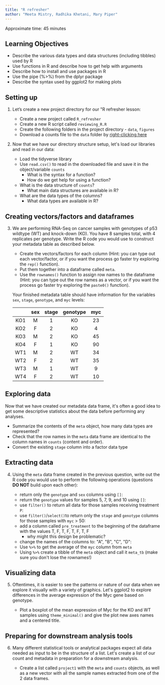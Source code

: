 ```yaml
---
title: "R refresher"
author: "Meeta Mistry, Radhika Khetani, Mary Piper"
---
```


Approximate time: 45 minutes

## Learning Objectives

* Describe the various data types and data structures (including tibbles) used by R
* Use functions in R and describe how to get help with arguments
* Describe how to install and use packages in R
* Use the pipe (%>%) from the dplyr package
* Describe the syntax used by ggplot2 for making plots

## Setting up

1. Let’s create a new project directory for our "R refresher lesson:
  
    - Create a new project called `R_refresher`
    - Create a new R script called `reviewing_R.R`
    - Create the following folders in the project directory - `data`, `figures`
    - Download a counts file to the `data` folder by [right-clicking here](https://github.com/hbctraining/DGE_workshop_salmon/blob/master/data/raw_counts_mouseKO.csv?raw=true)

2. Now that we have our directory structure setup, let's load our libraries and read in our data:

    - Load the tidyverse library
    - Use `read.csv()` to read in the downloaded file and save it in the object/variable `counts`
      - What is the syntax for a function?
      - How do we get help for using a function?
    - What is the data structure of `counts`?
      - What main data structures are available in R?
    - What are the data types of the columns?
      - What data types are available in R?
      
## Creating vectors/factors and dataframes

3. We are performing RNA-Seq on cancer samples with genotypes of p53 wildtype (WT) and knock-down (KO). You have 8 samples total, with 4 replicates per genotype. Write the R code you would use to construct your metadata table as described below.  

     - Create the vectors/factors for each column (Hint: you can type out each vector/factor, or if you want the process go faster try exploring the `rep()` function).
     - Put them together into a dataframe called `meta`.
     - Use the `rownames()` function to assign row names to the dataframe (Hint: you can type out the row names as a vector, or if you want the process go faster try exploring the `paste0()` function).
     
    Your finished metadata table should have information for the variables `sex`, `stage`, `genotype`, and `myc` levels: 

    | |sex	| stage	| genotype	| myc |
    |:--:|:--: | :--:	| :------:	| :--: |
    |KO1 |	M	|1	|KO	|23|
    |KO2|	F	|2	|KO	|4|
    |KO3	|M	|2	|KO	|45|
    |KO4	|F	|1	|KO	|90|
    |WT1|	M	|2	|WT	|34|
    |WT2|	F|	2|	WT|	35|
    |WT3|	M|	1|	WT|	9|
    |WT4|	F|	2|	WT|	10|
  
## Exploring data

Now that we have created our metadata data frame, it's often a good idea to get some descriptive statistics about the data before performing any analyses. 

  - Summarize the contents of the `meta` object, how many data types are represented?
  - Check that the row names in the `meta` data frame are identical to the column names in `counts` (content and order).
  - Convert the existing `stage` column into a factor data type

## Extracting data

4. Using the `meta` data frame created in the previous question, write out the R code you would use to perform the following operations (questions **DO NOT** build upon each other):

     - return only the `genotype` and `sex` columns using `[]`:
     - return the `genotype` values for samples 5, 7, 9, and 10 using `[]`:
     - use `filter()` to return all data for those samples receiving treatment `P`:
     - use `filter()`/`select()`to return only the `stage` and `genotype` columns for those samples with `myc` > 50:
     - add a column called `pre_treatment` to the beginning of the dataframe with the values T, F, T, F, T, F, T, F 
        - why might this design be problematic?
     - change the names of the columns to: "A", "B", "C", "D":
     - Use `%>%` to get the average of the `myc` column from `meta`
     - Using `%>%` create a tibble of the `meta` object and call it `meta_tb` (make sure you don't lose the rownames!)
     
## Visualizing data

5. Oftentimes, it is easier to see the patterns or nature of our data when we explore it visually with a variety of graphics. Let's ggplot2 to explore differences in the average expression of the Myc gene based on genotype.

     - Plot a boxplot of the mean expression of Myc for the KO and WT samples using `theme_minimal()` and give the plot new axes names and a centered title.

## Preparing for downstream analysis tools

6. Many different statistical tools or analytical packages expect all data needed as input to be in the structure of a list. Let's create a list of our count and metadata in preparation for a downstream analysis.

    - Create a list called `project1` with the `meta` and `counts` objects, as well as a new vector with all the sample names extracted from one of the 2 data frames.


